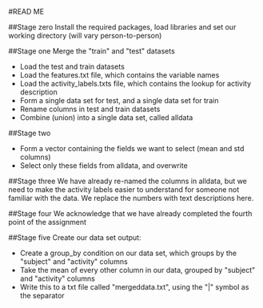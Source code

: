 #READ ME

##Stage zero
Install the required packages, load libraries and set our working directory (will vary person-to-person)

##Stage one
Merge the "train" and "test" datasets
* Load the test and train datasets
* Load the features.txt file, which contains the variable names
* Load the activity_labels.txts file, which contains the lookup for activity description
* Form a single data set for test, and a single data set for train
* Rename columns in test and train datasets
* Combine (union) into a single data set, called alldata


##Stage two
* Form a vector containing the fields we want to select (mean and std columns)
* Select only these fields from alldata, and overwrite


##Stage three
We have already re-named the columns in alldata, but we need to make the activity labels easier to understand for someone not familiar with the data. We replace the numbers with text descriptions here.


##Stage four
We acknowledge that we have already completed the fourth point of the assignment


##Stage five
Create our data set output:
* Create a group_by condition on our data set, which groups by the "subject" and "activity" columns
* Take the mean of every other column in our data, grouped by "subject" and "activity" columns
* Write this to a txt file called "mergeddata.txt", using the "|" symbol as the separator